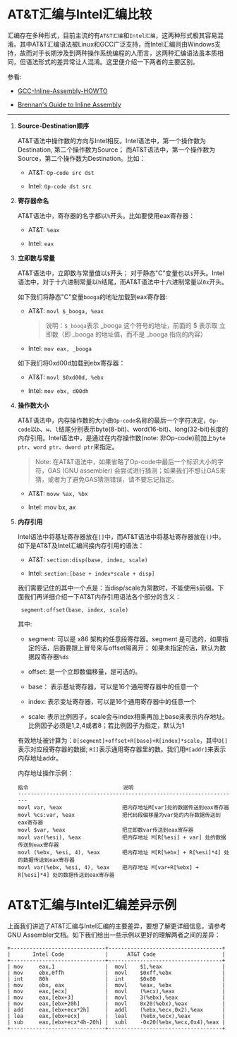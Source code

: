 # AT&T汇编与Intel汇编比较

汇编存在多种形式，目前主流的有`AT&T汇编`和`Intel汇编`，这两种形式极其容易混淆。其中AT&T汇编语法被Linux和GCC广泛支持，而Intel汇编则由Windows支持，故而对于长期涉及到两种操作系统编程的人而言，这两种汇编语法虽本质相同，但语法形式的差异常让人混淆。这里便介绍一下两者的主要区别。

参看:

- [GCC-Inline-Assembly-HOWTO](https://www.ibiblio.org/gferg/ldp/GCC-Inline-Assembly-HOWTO.html#s4)

- [Brennan's Guide to Inline Assembly](https://www.delorie.com/djgpp/doc/brennan/brennan_att_inline_djgpp.html)


---

1. **Source-Destination顺序**

    AT&T语法中操作数的方向与Intel相反。Intel语法中，第一个操作数为Destination, 第二个操作数为Source； 而AT&T语法中，第一个操作数为Source，第二个操作数为Destination。比如：

    - AT&T: `Op-code src dst`
      
    - Intel: `Op-code dst src`

    

1. **寄存器命名**

    AT&T语法中，寄存器的名字都以`%`开头。比如要使用eax寄存器：

    - AT&T: `%eax`
  
    - Intel: `eax`

1. **立即数与常量**

   AT&T语法中，立即数与常量值以`$`开头； 对于静态"C"变量也以`$`开头。Intel语法中，对于十六进制常量以`h`结尾，而AT&T语法中十六进制常量以`0x`开头。

   如下我们将静态"C"变量`booga`的地址加载到eax寄存器:

    - AT&T: `movl $_booga, %eax`
  
       > 说明：`$_booga`表示 _booga 这个符号的地址，前面的 $ 表示取 立即数（即 _booga 的地址值，而不是 _booga 指向的内容）
  
    - Intel: `mov eax, _booga`
  
   如下我们将0xd00d加载到ebx寄存器：

     - AT&T: `movl $0xd00d, %ebx`
  
     - Intel: `mov ebx, d00dh` 

1. **操作数大小**

    AT&T语法中，内存操作数的大小由`Op-code`名称的最后一个字符决定，`Op-code`以`b`、`w`、`l`结尾分别表示byte(8-bit)、word(16-bit)、long(32-bit)长度的内存引用。Intel语法中，是通过在内存操作数(note: 非Op-code)前加上`byte ptr`、`word ptr`、`dword ptr`来指定。

    >Note: 在AT&T语法中，如果省略了Op-code中最后一个标识大小的字符，GAS (GNU assembler) 会尝试进行猜测；如果我们不想让GAS来猜，或者为了避免GAS猜测错误，请不要忘记指定。

    - AT&T:  `movw %ax, %bx`
  
    - Intel: mov bx, ax
  
1. **内存引用**

   Intel语法中将基址寄存器放在`[]`中，而AT&T语法中将基址寄存器放在`()`中。如下是AT&T及Intel汇编间接内存引用的语法：

   - AT&T: `section:disp(base, index, scale)`
  
   - Intel: `section:[base + index*scale + disp]`
  
   我们需要记住的其中一个点是：当disp/scale为常数时，不能使用`$`前缀。下面我们再详细介绍一下AT&T内存引用语法各个部分的含义：

   ```text
    segment:offset(base, index, scale) 
    ```

    其中:

      - segment: 可以是 x86 架构的任意段寄存器。segment 是可选的，如果指定的话，后面要跟上冒号来与offset隔离开； 如果未指定的话，默认为数据段寄存器`%ds`

      - offset: 是一个立即数偏移量，是可选的。

      - base： 表示基址寄存器，可以是16个通用寄存器中的任意一个

      - index: 表示变址寄存器，可以是16个通用寄存器中的任意一个

      - scale: 表示比例因子，scale会与index相乘再加上base来表示内存地址。比例因子必须是1,2,4或者8；若比例因子为指定，默认为1

    有效地址被计算为：`D[segment]+offset+R[base]+R[index]*scale`，其中`D[]`表示对应段寄存器的数据; `R[]`表示通用寄存器里的数。我们用`M[addr]`来表示内存地址addr。


    内存地址操作示例：

    ```text
    指令                              说明
    ----------------------------------------------------------------------
    movl var, %eax                   把内存地址M[var]处的数据传送到eax寄存器
    movl %cs:var, %eax               把代码段偏移量为var处的内存数据传送到eax寄存器
    movl $var, %eax                  把立即数var传送到eax寄存器
    movl var(%esi), %eax             把内存地址 M[R[%esi] + var] 处的数据传送到eax寄存器
    movl (%ebx, %esi, 4), %eax       把内存地址 M[R[%ebx] + R[%esi]*4] 处的数据传送到eax寄存器
    movl var(%ebx, %esi, 4), %eax    把内存地址 M[var+R[%ebx] + R[%esi]*4] 处的数据传送到eax寄存器
    ```


# AT&T汇编与Intel汇编差异示例

上面我们讲述了AT&T汇编与Intel汇编的主要差异，要想了解更详细信息，请参考GNU Assembler文档。如下我们给出一些示例以更好的理解两者之间的差异：

```text
+------------------------------+------------------------------------+
|       Intel Code             |      AT&T Code                     |
+------------------------------+------------------------------------+
| mov     eax,1                |  movl    $1,%eax                   |   
| mov     ebx,0ffh             |  movl    $0xff,%ebx                |   
| int     80h                  |  int     $0x80                     |   
| mov     ebx, eax             |  movl    %eax, %ebx                |
| mov     eax,[ecx]            |  movl    (%ecx),%eax               |
| mov     eax,[ebx+3]          |  movl    3(%ebx),%eax              | 
| mov     eax,[ebx+20h]        |  movl    0x20(%ebx),%eax           |
| add     eax,[ebx+ecx*2h]     |  addl    (%ebx,%ecx,0x2),%eax      |
| lea     eax,[ebx+ecx]        |  leal    (%ebx,%ecx),%eax          |
| sub     eax,[ebx+ecx*4h-20h] |  subl    -0x20(%ebx,%ecx,0x4),%eax |
+------------------------------+------------------------------------+
```
   
    
